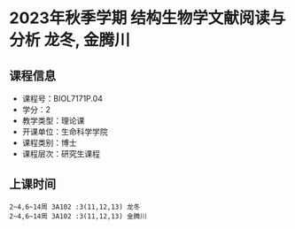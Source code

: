 # 2023年秋季学期 结构生物学文献阅读与分析 龙冬, 金腾川






## 课程信息

- 课程号：BIOL7171P.04
- 学分：2
- 教学类型：理论课
- 开课单位：生命科学学院
- 课程类别：博士
- 课程层次：研究生课程

## 上课时间

```
2~4,6~14周 3A102 :3(11,12,13) 龙冬
2~4,6~14周 3A102 :3(11,12,13) 金腾川
```

